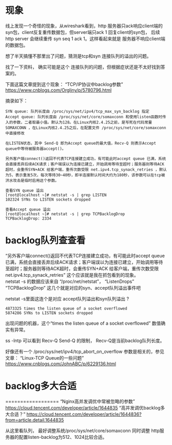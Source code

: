 现象
====
线上发现一个奇怪的现象，从wireshark看到，http 服务器只ack响应client端的syn包，client反复重传数据包，但server端只ack 1 回复client的syn包，
后续http server 会继续重传 syn seq 1 ack 1。这样看起来就是 服务器不响应client端的数据包。

想了半天搞懂不那里出了问题，猜测是tcp和syn 连接队列的溢出的问题。

找了一下资料， 确实可能是这个 连接队列的问题，但根据症状还是不太好找到答案的。

下面这篇文章提到这个现象：
“TCP/IP协议中backlog参数”
https://www.cnblogs.com/Orgliny/p/5780796.html

摘录如下： 
```text
SYN queue: 队列长度由 /proc/sys/net/ipv4/tcp_max_syn_backlog 指定
Accept queue: 队列长度由 /proc/sys/net/core/somaxconn 和使用listen函数时传入的参数，二者取最小值。默认为128。在Linux内核2.4.25之前，是写死在代码常量 SOMAXCONN ，在Linux内核2.4.25之后，在配置文件 /proc/sys/net/core/somaxconn 中直接修改

在LISTEN状态，其中 Send-Q 即为Accept queue的最大值，Recv-Q 则表示Accept queue中等待被服务器accept()。

另外客户端connect()返回不代表TCP连接建立成功，有可能此时accept queue 已满，系统会直接丢弃后续ACK请求；客户端误以为连接已建立，开始调用等待至超时；服务器则等待ACK超时，会重传SYN+ACK 给客户端，重传次数受限 net.ipv4.tcp_synack_retries ，默认为5，表示重发5次，每次等待30~40秒，即半连接默认时间大约为180秒，该参数可以在tcp被洪水攻击是临时启用这个参数。

查看SYN queue 溢出
[root@localhost ~]# netstat -s | grep LISTEN
102324 SYNs to LISTEN sockets dropped

查看Accept queue 溢出
[root@localhost ~]# netstat -s | grep TCPBacklogDrop
TCPBacklogDrop: 2334
```


backlog队列查查看
=================
“另外客户端connect()返回不代表TCP连接建立成功，有可能此时accept queue 已满，系统会直接丢弃后续ACK请求；客户端误以为连接已建立，开始调用等待至超时；服务器则等待ACK超时，会重传SYN+ACK 给客户端，重传次数受限 net.ipv4.tcp_synack_retries”
这个应该就是我在抓包看到的现象。   
netstat -s 的数据应该来自 “/proc/net/netstat”，  “ListenDrops” “TCPBacklogDrop” 这几个就是对应的syn、accept队列溢出事件吧

netstat -s里面这连个是对应 accept队列溢出和syn队列溢出 ?
```text
4873325 times the listen queue of a socket overflowed
5874286 SYNs to LISTEN sockets dropped
```
出现问题的机器，这个“times the listen queue of a socket overflowed” 数值确实有异常。

ss -lntp 可以看到  Recv-Q Send-Q 的限制， Recv-Q是当前backlog队列长度。

好像还有一个  /proc/sys/net/ipv4/tcp_abort_on_overflow  参数是相关的，参见文章：
“Linux-TCP Queue的一些问题” https://www.cnblogs.com/JohnABC/p/6229136.html

# backlog多大合适
==================
“Nginx高并发调优中常被忽略的参数”
https://cloud.tencent.com/developer/article/1644835
“高并发调优backlog多大合适？”
https://cloud.tencent.com/developer/article/1644836?from=article.detail.1644835

从这里看队列， 最好调整系统/proc/sys/net/core/somaxconn 同时调整 http服务器的配置listen-backlog为512、1024比较合适。
